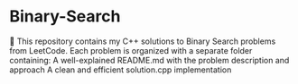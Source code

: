 # Binary-Search
📘 This repository contains my C++ solutions to Binary Search problems from LeetCode. Each problem is organized with a separate folder containing:  A well-explained README.md with the problem description and approach  A clean and efficient solution.cpp implementation
